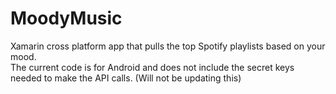 # MoodyMusic
Xamarin cross platform app that pulls the top Spotify playlists based on your mood.<br>
The current code is for Android and does not include the secret keys needed to make the API calls. (Will not be updating this)
